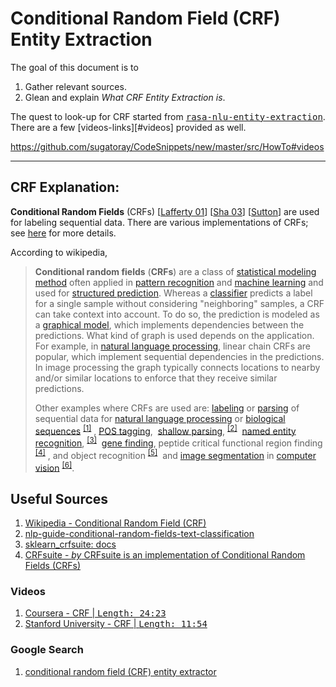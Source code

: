 # Conditional Random Field (CRF) Entity Extraction

The goal of this document is to

1. Gather relevant sources.
1. Glean and explain _What CRF Entity Extraction is_.

The quest to look-up for CRF started from [<kbd>rasa-nlu-entity-extraction</kbd>][#rasa-nlu-entity-extraction]. 
There are a few [videos-links][#videos] provided as well.

https://github.com/sugatoray/CodeSnippets/new/master/src/HowTo#videos

---
## CRF Explanation:

**Conditional Random Fields** (CRFs) 
[[Lafferty 01][#Lafferty-01]] 
[[Sha 03][#Sha-03]] 
[[Sutton][#Sutton]] 
are used for labeling sequential data. There are various implementations of CRFs; see [here][#crfsuite] for more details.

According to wikipedia,
<!-------- wikipedia content asis --------->
>**Conditional random fields** (**CRFs**) are a class of [statistical modeling method](https://en.wikipedia.org/wiki/Statistical_model "Statistical model") often applied in [pattern recognition](https://en.wikipedia.org/wiki/Pattern_recognition "Pattern recognition") and [machine learning](https://en.wikipedia.org/wiki/Machine_learning "Machine learning") and used for [structured prediction](https://en.wikipedia.org/wiki/Structured_prediction "Structured prediction"). Whereas a [classifier](https://en.wikipedia.org/wiki/Statistical_classification "Statistical classification") predicts a label for a single sample without considering "neighboring" samples, a CRF can take context into account. To do so, the prediction is modeled as a [graphical model](https://en.wikipedia.org/wiki/Graphical_model "Graphical model"), which implements dependencies between the predictions. What kind of graph is used depends on the application. For example, in [natural language processing](https://en.wikipedia.org/wiki/Natural_language_processing "Natural language processing"), linear chain CRFs are popular, which implement sequential dependencies in the predictions. In image processing the graph typically connects locations to nearby and/or similar locations to enforce that they receive similar predictions.
>
>Other examples where CRFs are used are: [labeling](https://en.wikipedia.org/wiki/Sequence_labeling "Sequence labeling") or [parsing](https://en.wikipedia.org/wiki/Parsing "Parsing") of sequential data for [natural language processing](https://en.wikipedia.org/wiki/Natural_language_processing "Natural language processing") or [biological sequences](https://en.wikipedia.org/wiki/Bioinformatics "Bioinformatics")
<sup>[[1]](https://en.wikipedia.org/wiki/Conditional_random_field#cite_note-Laf:McC:Per01-1)</sup>
, [POS tagging](https://en.wikipedia.org/wiki/POS_tagging "POS tagging"), 
[shallow parsing](https://en.wikipedia.org/wiki/Shallow_parsing "Shallow parsing"),
<sup>[[2]](https://en.wikipedia.org/wiki/Conditional_random_field#cite_note-2)</sup> 
[named entity recognition](https://en.wikipedia.org/wiki/Named_entity_recognition "Named entity recognition"),
<sup>[[3]](https://en.wikipedia.org/wiki/Conditional_random_field#cite_note-3)</sup> 
[gene finding](https://en.wikipedia.org/wiki/Gene_prediction "Gene prediction"), peptide critical functional region finding
<sup>[[4]](https://en.wikipedia.org/wiki/Conditional_random_field#cite_note-4)</sup>
, and object recognition
<sup>[[5]](https://en.wikipedia.org/wiki/Conditional_random_field#cite_note-Rui:Gal:Gon15-5)</sup> 
and [image segmentation](https://en.wikipedia.org/wiki/Image_segmentation "Image segmentation") in [computer vision](https://en.wikipedia.org/wiki/Computer_vision "Computer vision")
<sup>[[6]](https://en.wikipedia.org/wiki/Conditional_random_field#cite_note-6)</sup>.

<!------- end of wikipedia content -------->

## Useful Sources

1. [Wikipedia - Conditional Random Field (CRF)][#crf-wikipedia]
1. [nlp-guide-conditional-random-fields-text-classification][#crf-analyticsvidhya]
1. [sklearn_crfsuite: docs][#sklearn-crfsuite-docs]
1. [CRFsuite - _by_ CRFsuite is an implementation of Conditional Random Fields (CRFs)][#crfsuite]

### Videos

1. [Coursera - CRF | <kbd>Length: 24:23</kbd> ](https://www.coursera.org/lecture/language-processing/memms-crfs-and-other-sequential-models-for-named-entity-recognition-Ctjm2)
1. [Stanford University - CRF | <kbd>Length: 11:54</kbd> ](https://www.youtube.com/watch?v=rc3YDj5GiVM)

### Google Search

1. [conditional random field (CRF) entity extractor][#conditional-random-field-(CRF)-entity-extractor]

<!---------- References ------------>

[#rasa-nlu-entity-extraction]: https://rasa.com/docs/rasa/nlu/entity-extraction/#entity-extraction
[#crf-wikipedia]: https://en.wikipedia.org/wiki/Conditional_random_field 
[#crfsuite]: http://www.chokkan.org/software/crfsuite/
[#sklearn-crfsuite-docs]: https://sklearn-crfsuite.readthedocs.io/en/latest/tutorial.html
[#crf-analyticsvidhya]: https://www.analyticsvidhya.com/blog/2018/08/nlp-guide-conditional-random-fields-text-classification/
[#Lafferty-01]: http://www.chokkan.org/software/crfsuite/#idp8853501200
[#Sha-03]: http://www.chokkan.org/software/crfsuite/#idp8854546608
[#Sutton]: http://www.chokkan.org/software/crfsuite/#idp8854560656
[#conditional-random-field-(CRF)-entity-extractor]: https://www.google.com/search?q=conditional+random+field+(CRF)+entity+extractor&safe=off&sxsrf=ALeKk00N1rQ2iDGFZSwQDBeldyangWnlxQ:1583881908000&source=lnms&tbm=vid&sa=X&ved=2ahUKEwiX8Pfzg5HoAhWHPM0KHdlTCRwQ_AUoAnoECA0QBA&biw=1536&bih=722
